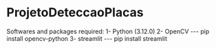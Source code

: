 # ProjetoDeteccaoPlacas

Softwares and packages required:
  1- Python (3.12.0)
  2- OpenCV  --- pip install opencv-python
  3- streamlit --- pip install streamlit
